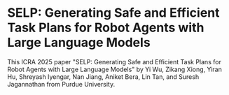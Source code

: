 # SELP: Generating Safe and Efficient Task Plans for Robot Agents with Large Language Models
This ICRA 2025 paper "SELP: Generating Safe and Efficient Task Plans for Robot Agents with Large Language Models" by Yi Wu, Zikang Xiong, Yiran Hu, Shreyash Iyengar, Nan Jiang, Aniket Bera, Lin Tan, and Suresh Jagannathan from Purdue University.
